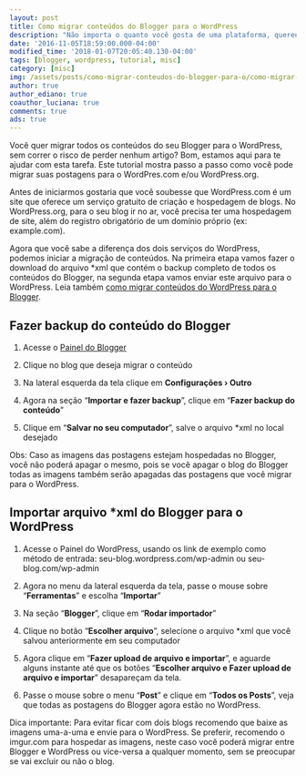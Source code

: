 ```yaml
---
layout: post
title: Como migrar conteúdos do Blogger para o WordPress
description: "Não importa o quanto você gosta de uma plataforma, querendo ou não um dia você vai pensar em migrar o seu blog, se hoje for esse dia, veja como você pode fazer todos os procedimentos de migração do Blogger para o WordPress."
date: '2016-11-05T18:59:00.000-04:00'
modified_time: '2018-01-07T20:05:40.130-04:00'
tags: [blogger, wordpress, tutorial, misc]
category: [misc]
img: /assets/posts/como-migrar-conteudos-do-blogger-para-o/como-migrar-conteudos-do-blogger-para-o.jpg
author: true
author_ediano: true
coauthor_luciana: true
comments: true
ads: true
---
```


Você quer migrar todos os conteúdos do seu Blogger para o WordPress, sem correr o risco de perder nenhum artigo? Bom, estamos aqui para te ajudar com esta tarefa. Este tutorial mostra passo a passo como você pode migrar suas postagens para o WordPres.com e/ou WordPress.org.

Antes de iniciarmos gostaria que você soubesse que WordPress.com é um site que oferece um serviço gratuito de criação e hospedagem de blogs. No WordPress.org, para o seu blog ir no ar, você precisa ter uma hospedagem de site, além do registro obrigatório de um domínio próprio (ex: example.com).

Agora que você sabe a diferença dos dois serviços do WordPress, podemos iniciar a migração de conteúdos. Na primeira etapa vamos fazer o download do arquivo *xml que contém o backup completo de todos os conteúdos do Blogger, na segunda etapa vamos enviar este arquivo para o WordPress. Leia também <a href="http://www.insideblock.com/posts/como-migrar-conteudos-do-wordpress-para.html" target="_blank">como migrar conteúdos do WordPress para o Blogger</a>.

## Fazer backup do conteúdo do Blogger
1. Acesse o <a href="https://www.blogger.com/home" target="_blank" class="external-link" rel="nofollow">Painel do Blogger</a>

2. Clique no blog que deseja migrar o conteúdo

3. Na lateral esquerda da tela clique em **Configurações › Outro**

4. Agora na seção “**Importar e fazer backup**”, clique em “**Fazer backup do conteúdo**”

5. Clique em “**Salvar no seu computador**”, salve o arquivo *xml no local desejado

Obs: Caso as imagens das postagens estejam hospedadas no Blogger, você não poderá apagar o mesmo, pois se você apagar o blog do Blogger todas as imagens também serão apagadas das postagens que você migrar para o WordPress.

## Importar arquivo *xml do Blogger para o WordPress

1. Acesse o Painel do WordPress, usando os link de exemplo como método de entrada: seu-blog.wordpress.com/wp-admin ou seu-blog.com/wp-admin

2. Agora no menu da lateral esquerda da tela, passe o mouse sobre “**Ferramentas**” e escolha “**Importar**”

3. Na seção “**Blogger**”, clique em “**Rodar importador**”

4. Clique no botão “**Escolher arquivo**”, selecione o arquivo *xml que você salvou anteriormente em seu computador

5. Agora clique em “**Fazer upload de arquivo e importar**”, e aguarde alguns instante até que os botões “**Escolher arquivo e Fazer upload de arquivo e importar**” desapareçam da tela.

6. Passe o mouse sobre o menu “**Post**” e clique em “**Todos os Posts**”, veja que todas as postagens do Blogger agora estão no WordPress.

Dica importante: Para evitar ficar com dois blogs recomendo que baixe as imagens uma-a-uma e envie para o WordPress. Se preferir, recomendo o imgur.com para hospedar as imagens, neste caso você poderá migrar entre Blogger e WordPress ou vice-versa a qualquer momento, sem se preocupar se vai excluir ou não o blog.